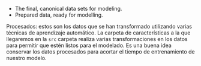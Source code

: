 - The final, canonical data sets for modeling.
- Prepared data, ready for modelling.

Procesados: estos son los datos que se han transformado utilizando varias técnicas de aprendizaje automático. La carpeta de características a la que llegaremos en la ` src ` carpeta realiza varias transformaciones en los datos para permitir que estén listos para el modelado. Es una buena idea conservar los datos procesados ​​para acortar el tiempo de entrenamiento de nuestro modelo.